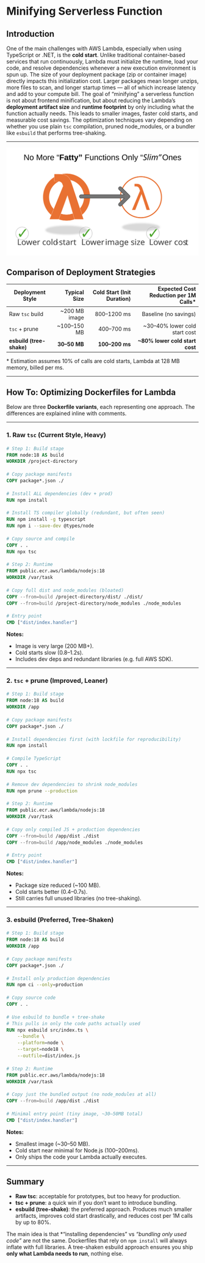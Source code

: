 # Minifying Serverless Function

## Introduction

One of the main challenges with AWS Lambda, especially when using TypeScript or .NET, is the **cold start**. Unlike traditional container-based services that run continuously, Lambda must initialize the runtime, load your code, and resolve dependencies whenever a new execution environment is spun up. The size of your deployment package (zip or container image) directly impacts this initialization cost. Larger packages mean longer unzips, more files to scan, and longer startup times — all of which increase latency and add to your compute bill.
The goal of “minifying” a serverless function is not about frontend minification, but about reducing the Lambda’s **deployment artifact size** and **runtime footprint** by only including what the function actually needs. This leads to smaller images, faster cold starts, and measurable cost savings. The optimization techniques vary depending on whether you use plain `tsc` compilation, pruned node\_modules, or a bundler like `esbuild` that performs tree-shaking.

---

![header](images/lambdas-fatty-slim.svg)

## Comparison of Deployment Strategies

| Deployment Style         |   Typical Size | Cold Start (Init Duration) | Expected Cost Reduction per 1M Calls\* |
| ------------------------ | -------------: | -------------------------: | -------------------------------------: |
| Raw `tsc` build          | \~200 MB image |                800–1200 ms |                  Baseline (no savings) |
| `tsc` + prune            |   \~100–150 MB |                 400–700 ms |         \~30–40% lower cold start cost |
| **esbuild (tree-shake)** |   **30–50 MB** |             **100–200 ms** |        **\~80% lower cold start cost** |

\* Estimation assumes 10% of calls are cold starts, Lambda at 128 MB memory, billed per ms.

---

## How To: Optimizing Dockerfiles for Lambda

Below are three **Dockerfile variants**, each representing one approach. The differences are explained inline with comments.

---

### 1. Raw `tsc` (Current Style, Heavy)

```dockerfile
# Step 1: Build stage
FROM node:18 AS build
WORKDIR /project-directory

# Copy package manifests
COPY package*.json ./

# Install ALL dependencies (dev + prod)
RUN npm install

# Install TS compiler globally (redundant, but often seen)
RUN npm install -g typescript
RUN npm i --save-dev @types/node

# Copy source and compile
COPY . .
RUN npx tsc

# Step 2: Runtime
FROM public.ecr.aws/lambda/nodejs:18
WORKDIR /var/task

# Copy full dist and node_modules (bloated)
COPY --from=build /project-directory/dist/ ./dist/
COPY --from=build /project-directory/node_modules ./node_modules

# Entry point
CMD ["dist/index.handler"]
```

**Notes:**

* Image is very large (200 MB+).
* Cold starts slow (0.8–1.2s).
* Includes dev deps and redundant libraries (e.g. full AWS SDK).

---

### 2. `tsc` + prune (Improved, Leaner)

```dockerfile
# Step 1: Build stage
FROM node:18 AS build
WORKDIR /app

# Copy package manifests
COPY package*.json ./

# Install dependencies first (with lockfile for reproducibility)
RUN npm install

# Compile TypeScript
COPY . .
RUN npx tsc

# Remove dev dependencies to shrink node_modules
RUN npm prune --production

# Step 2: Runtime
FROM public.ecr.aws/lambda/nodejs:18
WORKDIR /var/task

# Copy only compiled JS + production dependencies
COPY --from=build /app/dist ./dist
COPY --from=build /app/node_modules ./node_modules

# Entry point
CMD ["dist/index.handler"]
```

**Notes:**

* Package size reduced (\~100 MB).
* Cold starts better (0.4–0.7s).
* Still carries full unused libraries (no tree-shaking).

---

### 3. **esbuild (Preferred, Tree-Shaken)**

```dockerfile
# Step 1: Build stage
FROM node:18 AS build
WORKDIR /app

# Copy package manifests
COPY package*.json ./

# Install only production dependencies
RUN npm ci --only=production

# Copy source code
COPY . .

# Use esbuild to bundle + tree-shake
# This pulls in only the code paths actually used
RUN npx esbuild src/index.ts \
    --bundle \
    --platform=node \
    --target=node18 \
    --outfile=dist/index.js

# Step 2: Runtime
FROM public.ecr.aws/lambda/nodejs:18
WORKDIR /var/task

# Copy just the bundled output (no node_modules at all)
COPY --from=build /app/dist ./dist

# Minimal entry point (tiny image, ~30–50MB total)
CMD ["dist/index.handler"]
```

**Notes:**

* Smallest image (\~30–50 MB).
* Cold start near minimal for Node.js (100–200ms).
* Only ships the code your Lambda actually executes.

---

## Summary

* **Raw tsc**: acceptable for prototypes, but too heavy for production.
* **tsc + prune**: a quick win if you don’t want to introduce bundling.
* **esbuild (tree-shake)**: the preferred approach. Produces much smaller artifacts, improves cold start drastically, and reduces cost per 1M calls by up to 80%.

The main idea is that \*“installing dependencies” vs *“bundling only used code”* are not the same. Dockerfiles that rely on `npm install` will always inflate with full libraries. A tree-shaken esbuild approach ensures you ship **only what Lambda needs to run**, nothing else.

